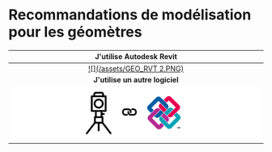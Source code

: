 # Recommandations de modélisation pour les géomètres

| **J'utilise Autodesk Revit** |
| :---: |
| [![](/assets/GEO_RVT 2.PNG)](/04_Recommandations-de-modelisation/01_Geometre-Revit/README.md) |
| **J'utilise un autre logiciel** |
| ![](/assets/GEO_IFC.PNG) |



